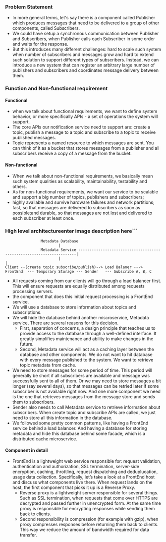 ###  Problem Statement
- In more general terms, let's say there is a component called Publisher which produces messages that need to be delivered to a group of other components, called Subscribers.
- We could have setup a synchronous communication between Publisher and Subscribers, when Publisher calls each Subscriber in some order and waits for the response.
- But this introduces many different challenges: hard to scale such system when number of subscribers and messages grow and hard to extend such solution to support different types of subscribers. Instead, we can introduce a new system that can register an arbitrary large number of publishers and subscribers and coordinates message delivery between them.
### Function and Non-functional requirement
#### Functional
- when we talk about functional requirements, we want to define system behavior, or more specifically APIs - a set of operations the system will support.
- The core APIs our notification service need to support are: create a topic, publish a
message to a topic and subscribe to a topic to receive published messages. 
- Topic represents a named resource to which messages are sent. You can think of it as a bucket that stores messages from a publisher and all subscribers receive a copy of a message from the bucket.
#### Non-functional
- When we talk about non-functional requirements, we basically mean such system qualities as scalability, maintainability, testability and others.
- As for non-functional requirements, we want our service to be scalable and support a big number of topics, publishers and subscribers; 
- highly available and survive hardware failures and network partitions; fast, so that messages are delivered to subscribers as soon as possible;and durable, so that messages are not lost and delivered to each subscriber at least once.
### High level architectureenter image description here```
```
				Metadata Database
						|
				Metadata Service ---------------------------------------------------------------------|	
						|																			  |
Client --(create topic subscribe/publish)--> Load Balaner ---> FrontEnd  --- Temporary Storage --- Sender 	--- Subscribe A, B, C
```
- All requests coming from our clients will go through a load balancer first. This will ensure requests are equally distributed among requests processing servers.
- the component that does this initial request processing is a FrontEnd service.
- We will use a database to store information about topics and subscriptions.
- We will hide the database behind another miscroservice, Metadata service, There are several reasons for this decision.
	- First, separation of concerns, a design principle that teaches us to provide access to the database through a well-defined interface. It greatly simplifies maintenance and ability to make changes in the future.
	- Second, Metadata service will act as a caching layer between the database and other components. We do not want to hit database with every message published to the system. We want to retrieve topic metadata from cache.
- We need to store messages for some period of time. This period will generally be short if all subscribers are available and message was successfully sent to all of them. Or we may need to store messages a bit longer (say several days), so that messages can be retried later if some subscriber is not available right now. And one more component we need is the one that retrieves messages from the message store and sends them to subscribers.
- Sender also needs to call Metadata service to retrieve information about subscribers. When create topic and subscribe APIs are called, we just need to store all this information in the database.
- We followed some pretty common patterns, like having a FrontEnd service behind a load balancer. And having a database for storing metadata and hide this database behind some facade, which is a distributed cache microservice.
#### Component in detail
- FrontEnd is a lightweight web service responsible for: request validation, authentication and authorization, SSL termination, server-side encryption, caching, throttling, request dispatching and deduplucation, usage data collection. Specifically, let’s take a look at a FrontEnd host and discuss what components live there. When request lands on the host, the first component that picks it up is a Reverse Proxy. 
	- Reverse proxy is a lightweight server responsible for several things. Such as SSL termination, when requests that come over HTTPS are decrypted and passed further in unencrypted form. At the same time proxy is responsible for encrypting responses while sending them back to clients. 
	- Second responsibility is compression (for example with gzip), when proxy compresses responses before returning them back to clients. This way we reduce the amount of bandwidth required for data transfer.
<!--stackedit_data:
eyJoaXN0b3J5IjpbMjAyNTEwMTMwOSwtMTEzMzA2NjA5NCw4OD
Y0NzEyNjcsMTY0MjkzNjc3MiwtNTMwMzU2NTkzXX0=
-->